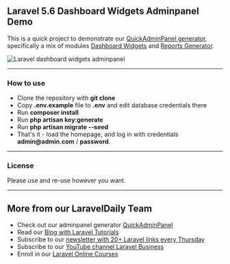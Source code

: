## Laravel 5.6 Dashboard Widgets Adminpanel Demo

This is a quick project to demonstrate our [QuickAdminPanel generator](https://quickadminpanel.com), specifically a mix of modules [Dashboard Widgets](http://docs.quickadminpanel.com/Installing_Modules/Custom_Modules/Dashboard_Widgets.html) and [Reports Generator](http://docs.quickadminpanel.com/Installing_Modules/Custom_Modules/Reports_Generator.html).

![Laravel dashboard widgets adminpanel](https://laraveldaily.com/wp-content/uploads/2018/11/dashboard-widgets-demo.png)

---

### How to use

- Clone the repository with __git clone__
- Copy __.env.example__ file to __.env__ and edit database credentials there
- Run __composer install__
- Run __php artisan key:generate__
- Run __php artisan migrate --seed__
- That's it - load the homepage, and log in with credentials __admin@admin.com__ / __password__.

---

### License

Please use and re-use however you want.

---

## More from our LaravelDaily Team

- Check out our adminpanel generator [QuickAdminPanel](https://quickadminpanel.com) 
- Read our [Blog with Laravel Tutorials](https://laraveldaily.com)
- Subscribe to our [newsletter with 20+ Laravel links every Thursday](http://laraveldaily.com/weekly-laravel-newsletter/)
- Subscribe to our [YouTube channel Laravel Business](https://www.youtube.com/channel/UCTuplgOBi6tJIlesIboymGA)
- Enroll in our [Laravel Online Courses](https://laraveldaily.teachable.com/)
